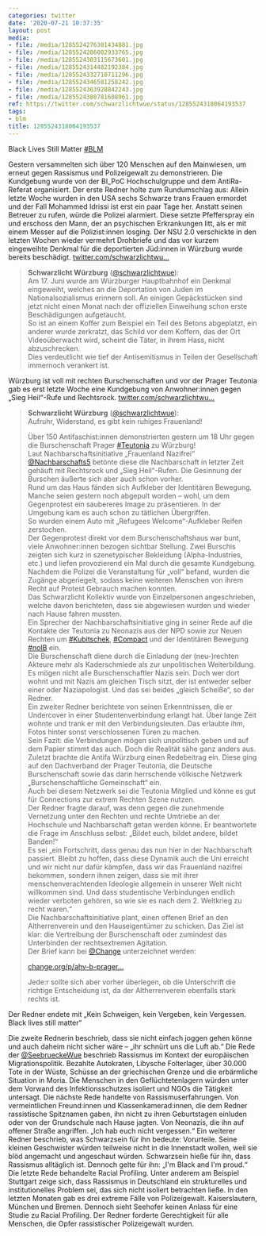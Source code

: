 ```yaml
---
categories: twitter
date: '2020-07-21 10:37:35'
layout: post
media:
- file: /media/1285524276301434881.jpg
- file: /media/1285524286002933765.jpg
- file: /media/1285524303115673601.jpg
- file: /media/1285524314482192384.jpg
- file: /media/1285524332710711296.jpg
- file: /media/1285524346581258242.jpg
- file: /media/1285524363928842243.jpg
- file: /media/1285524380781608961.jpg
ref: https://twitter.com/schwarzlichtwue/status/1285524318064193537
tags:
- blm
title: 1285524318064193537
---
```

Black Lives Still Matter [#BLM](/t/blm)



Gestern versammelten sich über 120 Menschen auf den Mainwiesen, um erneut gegen Rassismus und Polizeigewalt zu demonstrieren. Die Kundgebung wurde von der BI_PoC Hochschulgruppe und dem AntiRa-Referat organisiert. 
Der erste Redner holte zum Rundumschlag aus: Allein letzte Woche wurden in den USA sechs Schwarze trans Frauen ermordet und der Fall Mohammed Idrissi ist erst ein paar Tage her. Anstatt seinen Betreuer zu rufen, würde die Polizei alarmiert. 
Diese setzte Pfefferspray ein und erschoss den Mann, der an psychischen Erkrankungen litt, als er mit einem Messer auf die Polizist:innen losging.
Der NSU 2.0 verschickte in den letzten Wochen wieder vermehrt Drohbriefe und das vor kurzem eingeweihte Denkmal für die deportierten Jüd:innen in Würzburg wurde bereits beschädigt. [twitter.com/schwarzlichtwu…](https://twitter.com/schwarzlichtwue/status/1283797080067182592?s=19)
> <b>Schwarzlicht Würzburg</b> ([@schwarzlichtwue](https://twitter.com/schwarzlichtwue)):  
>Am 17. Juni wurde am Würzburger Hauptbahnhof ein Denkmal eingeweiht, welches an die Deportation von Juden im Nationalsozialismus erinnern soll. An einigen Gepäckstücken sind jetzt nicht einen Monat nach der offiziellen Einweihung schon erste Beschädigungen aufgetaucht.   
>So ist an einem Koffer zum Beispiel ein Teil des Betons abgeplatzt, ein anderer wurde zerkratzt, das Schild vor dem Koffern, das der Ort Videoüberwacht wird, scheint die Täter, in ihrem Hass, nicht abzuschrecken.  
>Dies verdeutlicht wie tief der Antisemitismus in Teilen der Gesellschaft immernoch verankert ist.  


Würzburg ist voll mit rechten Burschenschaften und vor der Prager Teutonia gab es erst letzte Woche eine Kundgebung von Anwohner:innen gegen „Sieg Heil“-Rufe und Rechtsrock. [twitter.com/schwarzlichtwu…](https://twitter.com/schwarzlichtwue/status/1284044966344433665?s=19)
> <b>Schwarzlicht Würzburg</b> ([@schwarzlichtwue](https://twitter.com/schwarzlichtwue)):  
>Aufruhr, Widerstand, es gibt kein ruhiges Frauenland!  
>  
>  
>  
>Über 150 Antifaschist:innen demonstrierten gestern um 18 Uhr gegen die Burschenschaft Prager [#Teutonia](/t/teutonia) zu Würzburg!   
>Laut Nachbarschaftsinitiative „Frauenland Nazifrei“ [@Nachbarschafts5](https://twitter.com/Nachbarschafts5) betönte diese die Nachbarschaft in letzter Zeit gehäuft mit Rechtsrock und „Sieg Heil“-Rufen. Die Gesinnung der Burschen äußerte sich aber auch schon vorher.   
>Rund um das Haus fänden sich Aufkleber der Identitären Bewegung. Manche seien gestern noch abgepult worden – wohl, um dem Gegenprotest ein saubereres Image zu präsentieren. In der Umgebung kam es auch schon zu tätlichen Übergriffen.   
>So wurden einem Auto mit „Refugees Welcome“-Aufkleber Reifen zerstochen.  
>Der Gegenprotest direkt vor dem Burschenschaftshaus war bunt, viele Anwohner:innen bezogen sichtbar Stellung. Zwei Burschis zeigten sich kurz in szenetypischer Bekleidung (Alpha-Industries, etc.) und liefen provozierend ein Mal durch die gesamte Kundgebung.  
>Nachdem die Polizei die Veranstaltung für „voll“ befand, wurden die Zugänge abgeriegelt, sodass keine weiteren Menschen von ihrem Recht auf Protest Gebrauch machen konnten.  
>Das Schwarzlicht Kollektiv wurde von Einzelpersonen angeschrieben, welche davon berichteten, dass sie abgewiesen wurden und wieder nach Hause fahren mussten.  
>Ein Sprecher der Nachbarschaftsinitiative ging in seiner Rede auf die Kontakte der Teutonia zu Neonazis aus der NPD sowie zur Neuen Rechten um [#Kubitschek](/t/kubitschek), [#Compact](/t/compact) und der Identitären Bewegung [#noIB](/t/noib) ein.  
>Die Burschenschaft diene durch die Einladung der (neu-)rechten Akteure mehr als Kaderschmiede als zur unpolitischen Weiterbildung.  
>Es mögen nicht alle Burschenschaftler Nazis sein. Doch wer dort wohnt und mit Nazis am gleichen Tisch sitzt, der ist entweder selber einer oder Naziapologist. Und das sei beides „gleich Scheiße“, so der Redner.  
>Ein zweiter Redner berichtete von seinen Erkenntnissen, die er Undercover in einer Studentenverbindung erlangt hat. Über lange Zeit wohnte und trank er mit den Verbindungsleuten. Das erlaubte ihm, Fotos hinter sonst verschlossenen Türen zu machen.  
>Sein Fazit: die Verbindungen mögen sich unpolitisch geben und auf dem Papier stimmt das auch. Doch die Realität sähe ganz anders aus.  
>Zuletzt brachte die Antifa Würzburg einen Redebeitrag ein. Diese ging auf den Dachverband der Prager Teutonia, die Deutsche Burschenschaft sowie das darin herrschende völkische Netzwerk „Burschenschaftliche Gemeinschaft“ ein.  
>Auch bei diesem Netzwerk sei die Teutonia Mitglied und könne es gut für Connections zur extrem Rechten Szene nutzen.  
>Der Redner fragte darauf, was denn gegen die zunehmende Vernetzung unter den Rechten und rechte Umtriebe an der Hochschule und Nachbarschaft getan werden könne. Er beantwortete die Frage im Anschluss selbst: „Bildet euch, bildet andere, bildet Banden!“  
>Es sei „ein Fortschritt, dass genau das nun hier in der Nachbarschaft passiert. Bleibt zu hoffen, dass diese Dynamik auch die Uni erreicht und wir nicht nur dafür kämpfen, dass wir das  Frauenland nazifrei bekommen, sondern ihnen zeigen, dass sie mit ihrer menschenverachtenden Ideologie allgemein in unserer Welt nicht willkommen sind. Und dass studentische Verbindungen endlich wieder verboten gehören, so wie sie es nach dem 2. Weltkrieg zu recht waren.“  
>Die Nachbarschaftsinitiative plant, einen offenen Brief an den Altherrenverein und den Hauseigentümer zu schicken. Das Ziel ist klar: die Vertreibung der Burschenschaft oder zumindest das Unterbinden der rechtsextremen Agitation.  
>Der Brief kann bei [@Change](https://twitter.com/Change) unterzeichnet werden:  
>  
>[change.org/p/ahv-b-prager…](https://www.change.org/p/ahv-b-prager-teutonia-w%C3%BCrzburg-gegen-burschenschaftlichen-rechtsextremismus-durchgreifen)  
>  
>Jede:r sollte sich aber vorher überlegen, ob die Unterschrift die richtige Entscheidung ist, da der Altherrenverein ebenfalls stark rechts ist.  


Der Redner endete mit „Kein Schweigen, kein Vergeben, kein Vergessen. Black lives still matter“ 



Die zweite Rednerin beschrieb, dass sie nicht einfach joggen gehen könne und auch daheim nicht sicher wäre – „ihr schnürt uns die Luft ab.“
Die Rede der [@SeebrueckeWue](https://twitter.com/SeebrueckeWue) beschrieb Rassismus im Kontext der europäischen Migrationspolitik. Bezahlte Autokraten, Libysche Folterlager, über 30.000 Tote in der Wüste, Schüsse an der griechischen Grenze und die erbärmliche Situation in Moria.
Die Menschen in den Geflüchtetenlagern würden unter dem Vorwand des Infektionsschutzes isoliert und NGOs die Tätigkeit untersagt.
Die nächste Rede handelte von Rassismuserfahrungen. Von vermeintlichen Freund:innen und Klassenkamerad:innen, die dem Redner rassistische Spitznamen gaben, ihn nicht zu ihren Geburtstagen einluden oder von der Grundschule nach Hause jagten.
Von Neonazis, die ihn auf offener Straße angriffen. „Ich hab euch nicht vergessen.“
Ein weiterer Redner beschrieb, was Schwarzsein für ihn bedeute: Vorurteile. Seine kleinen Geschwister würden teilweise nicht in die Innenstadt wollen, weil sie blöd angemacht und angeschaut würden. Schwarzsein hieße für ihn, dass Rassismus alltäglich ist.
Dennoch gelte für ihn: „I'm Black and I'm proud.“
Die letzte Rede behandelte Racial Profiling. Unter anderem am Beispiel Stuttgart zeige sich, dass Rassismus in Deutschland ein strukturelles und institutionelles Problem sei, das sich nicht isoliert betrachten ließe.
In den letzten Monaten gab es drei extreme Fälle von Polizeigewalt. Kaiserslautern, München und Bremen. Dennoch sieht Seehofer keinen Anlass für eine Studie zu Racial Profiling. Der Redner forderte Gerechtigkeit für alle Menschen, die Opfer rassistischer Polizeigewalt wurden.